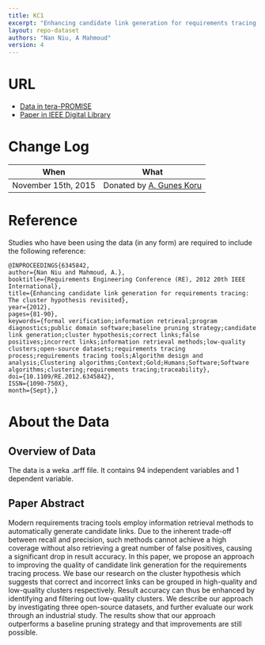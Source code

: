 ```yaml
---
title: KC1
excerpt: "Enhancing candidate link generation for requirements tracing: The cluster hypothesis revisited"
layout: repo-dataset
authors: "Nan Niu, A Mahmoud"
version: 4
---
```


# URL

* [Data in tera-PROMISE](https://terapromise.csc.ncsu.edu:8443/!/#repo/view/head/defect/mccabehalsted/kc/kc1)
* [Paper in IEEE Digital Library](http://ieeexplore.ieee.org/xpl/articleDetails.jsp?arnumber=6345842)

# Change Log

When | What
---- | ----
November 15th, 2015 | Donated by [A. Gunes Koru](mailto:gkoru@umbc.edu)

# Reference

Studies who have been using the data (in any form) are required to include the following reference:

```
@INPROCEEDINGS{6345842,
author={Nan Niu and Mahmoud, A.},
booktitle={Requirements Engineering Conference (RE), 2012 20th IEEE International},
title={Enhancing candidate link generation for requirements tracing: The cluster hypothesis revisited},
year={2012},
pages={81-90},
keywords={formal verification;information retrieval;program diagnostics;public domain software;baseline pruning strategy;candidate link generation;cluster hypothesis;correct links;false positives;incorrect links;information retrieval methods;low-quality clusters;open-source datasets;requirements tracing process;requirements tracing tools;Algorithm design and analysis;Clustering algorithms;Context;Gold;Humans;Software;Software algorithms;clustering;requirements tracing;traceability},
doi={10.1109/RE.2012.6345842},
ISSN={1090-750X},
month={Sept},}
```

# About the Data

## Overview of Data

The data is a weka .arff file. It contains 94 independent variables and 1 dependent variable.

## Paper Abstract

Modern requirements tracing tools employ information retrieval methods to automatically generate candidate links. Due to the inherent trade-off between recall and precision, such methods cannot achieve a high coverage without also retrieving a great number of false positives, causing a significant drop in result accuracy. In this paper, we propose an approach to improving the quality of candidate link generation for the requirements tracing process. We base our research on the cluster hypothesis which suggests that correct and incorrect links can be grouped in high-quality and low-quality clusters respectively. Result accuracy can thus be enhanced by identifying and filtering out low-quality clusters. We describe our approach by investigating three open-source datasets, and further evaluate our work through an industrial study. The results show that our approach outperforms a baseline pruning strategy and that improvements are still possible.
